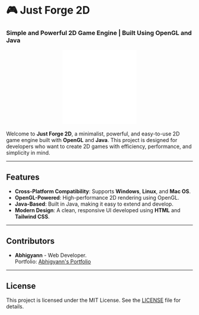 # 🎮 Just Forge 2D

### Simple and Powerful 2D Game Engine | Built Using OpenGL and Java

<p align="center">
  <img src="assests/game.png" alt="Gamepad Icon" width="200">
</p>

Welcome to **Just Forge 2D**, a minimalist, powerful, and easy-to-use 2D game engine built with **OpenGL** and **Java**. This project is designed for developers who want to create 2D games with efficiency, performance, and simplicity in mind.

---

## Features

- **Cross-Platform Compatibility**: Supports **Windows**, **Linux**, and **Mac OS**.
- **OpenGL-Powered**: High-performance 2D rendering using OpenGL.
- **Java-Based**: Built in Java, making it easy to extend and develop.
- **Modern Design**: A clean, responsive UI developed using **HTML** and **Tailwind CSS**.

---

## Contributors

- **Abhigyann** - Web Developer.  
  Portfolio: [Abhigyann's Portfolio](https://www.linkedin.com/in/abhigyan-raj-6211502a1/)

---

## License

This project is licensed under the MIT License. See the [LICENSE](LICENSE) file for details.

